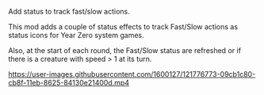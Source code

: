 Add status to track fast/slow actions.

This mod adds a couple of status effects to track Fast/Slow actions as status icons for Year Zero system games.

Also, at the start of each round, the Fast/Slow status are refreshed or if there is a creature with speed > 1 at its turn.

https://user-images.githubusercontent.com/1600127/121776773-09cb1c80-cb8f-11eb-8625-84130e21400d.mp4

